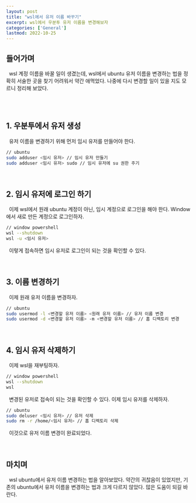 ```yaml
---
layout: post
title: "wsl에서 유저 이름 바꾸기"
excerpt: wsl에서 우분투 유저 이름을 변경해보자
categories: ['General']
lastmod: 2022-10-25
---
```


## 들어가며

&nbsp; wsl 계정 이름을 바꿀 일이 생겼는데, wsl에서 ubuntu 유저 이름을 변경하는 법을 정확히 서술한 곳을 찾기 어려워서 약간 애먹었다. 나중에 다시 변경할 일이 있을 지도 모르니 정리해 보았다.

<br/><br/>

## 1. 우분투에서 유저 생성

&nbsp; 유저 이름을 변경하기 위해 먼저 임시 유저를 만들어야 한다.

```bash
// ubuntu
sudo adduser <임시 유저> // 임시 유저 만들기
sudo adduser <임시 유저> sudo // 임시 유저에 su 권한 주기
```

<br/>

## 2. 임시 유저에 로그인 하기

&nbsp; 이제 wsl에서 원래 ubuntu 계정이 아닌, 임시 계정으로 로그인을 해야 한다. Window에서 새로 만든 계정으로 로그인하자.

```bash
// window powershell
wsl --shutdown
wsl -u <임시 유저>
```

&nbsp; 이렇게 접속하면 임시 유저로 로그인이 되는 것을 확인할 수 있다.

<br/>

## 3. 이름 변경하기

&nbsp; 이제 원래 유저 이름을 변경하자.

```bash
// ubuntu
sudo usermod -l <변경할 유저 이름> <원래 유저 이름> // 유저 이름 변경
sudo usermod -d <변경할 유저 이름> -m <변경할 유저 이름> // 홈 디렉토리 변경
```

<br/>

## 4. 임시 유저 삭제하기

&nbsp; 이제 wsl을 재부팅하자.

```bash
// window powershell
wsl --shutdown
wsl
```

&nbsp; 변경된 유저로 접속이 되는 것을 확인할 수 있다. 이제 임시 유저를 삭제하자.

```bash
// ubuntu
sudo deluser <임시 유저> // 유저 삭제
sudo rm -r /home/<임시 유저> // 홈 디렉토리 삭제
```
&nbsp; 이것으로 유저 이름 변경이 완료되었다.

<br/>

## 마치며

&nbsp; wsl ubuntu에서 유저 이름 변경하는 법을 알아보았다. 약간의 귀찮음이 있었지만, 기존의 ubuntu에서 유저 이름을 변경하는 법과 크게 다르지 않았다. 많은 도움이 되길 바란다.
